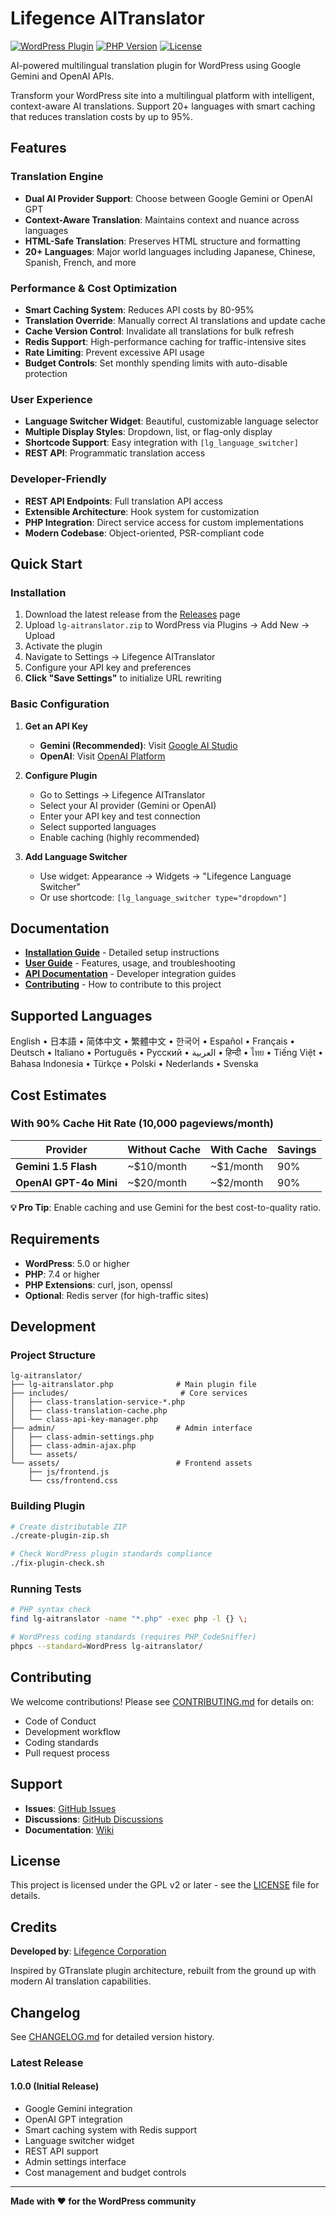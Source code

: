 # Lifegence AITranslator

[![WordPress Plugin](https://img.shields.io/badge/WordPress-5.0%2B-blue.svg)](https://wordpress.org/)
[![PHP Version](https://img.shields.io/badge/PHP-7.4%2B-purple.svg)](https://www.php.net/)
[![License](https://img.shields.io/badge/License-GPLv2-green.svg)](LICENSE)

AI-powered multilingual translation plugin for WordPress using Google Gemini and OpenAI APIs.

Transform your WordPress site into a multilingual platform with intelligent, context-aware AI translations. Support 20+ languages with smart caching that reduces translation costs by up to 95%.

## Features

### Translation Engine
- **Dual AI Provider Support**: Choose between Google Gemini or OpenAI GPT
- **Context-Aware Translation**: Maintains context and nuance across languages
- **HTML-Safe Translation**: Preserves HTML structure and formatting
- **20+ Languages**: Major world languages including Japanese, Chinese, Spanish, French, and more

### Performance & Cost Optimization
- **Smart Caching System**: Reduces API costs by 80-95%
- **Translation Override**: Manually correct AI translations and update cache
- **Cache Version Control**: Invalidate all translations for bulk refresh
- **Redis Support**: High-performance caching for traffic-intensive sites
- **Rate Limiting**: Prevent excessive API usage
- **Budget Controls**: Set monthly spending limits with auto-disable protection

### User Experience
- **Language Switcher Widget**: Beautiful, customizable language selector
- **Multiple Display Styles**: Dropdown, list, or flag-only display
- **Shortcode Support**: Easy integration with `[lg_language_switcher]`
- **REST API**: Programmatic translation access

### Developer-Friendly
- **REST API Endpoints**: Full translation API access
- **Extensible Architecture**: Hook system for customization
- **PHP Integration**: Direct service access for custom implementations
- **Modern Codebase**: Object-oriented, PSR-compliant code

## Quick Start

### Installation

1. Download the latest release from the [Releases](../../releases) page
2. Upload `lg-aitranslator.zip` to WordPress via Plugins → Add New → Upload
3. Activate the plugin
4. Navigate to Settings → Lifegence AITranslator
5. Configure your API key and preferences
6. **Click "Save Settings"** to initialize URL rewriting

### Basic Configuration

1. **Get an API Key**
   - **Gemini (Recommended)**: Visit [Google AI Studio](https://aistudio.google.com/app/apikey)
   - **OpenAI**: Visit [OpenAI Platform](https://platform.openai.com/api-keys)

2. **Configure Plugin**
   - Go to Settings → Lifegence AITranslator
   - Select your AI provider (Gemini or OpenAI)
   - Enter your API key and test connection
   - Select supported languages
   - Enable caching (highly recommended)

3. **Add Language Switcher**
   - Use widget: Appearance → Widgets → "Lifegence Language Switcher"
   - Or use shortcode: `[lg_language_switcher type="dropdown"]`

## Documentation

- **[Installation Guide](lg-aitranslator/INSTALLATION.md)** - Detailed setup instructions
- **[User Guide](lg-aitranslator/README.md)** - Features, usage, and troubleshooting
- **[API Documentation](docs/)** - Developer integration guides
- **[Contributing](CONTRIBUTING.md)** - How to contribute to this project

## Supported Languages

English • 日本語 • 简体中文 • 繁體中文 • 한국어 • Español • Français • Deutsch • Italiano • Português • Русский • العربية • हिन्दी • ไทย • Tiếng Việt • Bahasa Indonesia • Türkçe • Polski • Nederlands • Svenska

## Cost Estimates

### With 90% Cache Hit Rate (10,000 pageviews/month)

| Provider | Without Cache | With Cache | Savings |
|----------|--------------|------------|---------|
| **Gemini 1.5 Flash** | ~$10/month | ~$1/month | 90% |
| **OpenAI GPT-4o Mini** | ~$20/month | ~$2/month | 90% |

**💡 Pro Tip**: Enable caching and use Gemini for the best cost-to-quality ratio.

## Requirements

- **WordPress**: 5.0 or higher
- **PHP**: 7.4 or higher
- **PHP Extensions**: curl, json, openssl
- **Optional**: Redis server (for high-traffic sites)

## Development

### Project Structure

```
lg-aitranslator/
├── lg-aitranslator.php              # Main plugin file
├── includes/                         # Core services
│   ├── class-translation-service-*.php
│   ├── class-translation-cache.php
│   └── class-api-key-manager.php
├── admin/                           # Admin interface
│   ├── class-admin-settings.php
│   ├── class-admin-ajax.php
│   └── assets/
└── assets/                          # Frontend assets
    ├── js/frontend.js
    └── css/frontend.css
```

### Building Plugin

```bash
# Create distributable ZIP
./create-plugin-zip.sh

# Check WordPress plugin standards compliance
./fix-plugin-check.sh
```

### Running Tests

```bash
# PHP syntax check
find lg-aitranslator -name "*.php" -exec php -l {} \;

# WordPress coding standards (requires PHP_CodeSniffer)
phpcs --standard=WordPress lg-aitranslator/
```

## Contributing

We welcome contributions! Please see [CONTRIBUTING.md](CONTRIBUTING.md) for details on:
- Code of Conduct
- Development workflow
- Coding standards
- Pull request process

## Support

- **Issues**: [GitHub Issues](../../issues)
- **Discussions**: [GitHub Discussions](../../discussions)
- **Documentation**: [Wiki](../../wiki)

## License

This project is licensed under the GPL v2 or later - see the [LICENSE](lg-aitranslator/LICENSE) file for details.

## Credits

**Developed by**: [Lifegence Corporation](https://lifegence.com)

Inspired by GTranslate plugin architecture, rebuilt from the ground up with modern AI translation capabilities.

## Changelog

See [CHANGELOG.md](CHANGELOG.md) for detailed version history.

### Latest Release

#### 1.0.0 (Initial Release)
- Google Gemini integration
- OpenAI GPT integration
- Smart caching system with Redis support
- Language switcher widget
- REST API support
- Admin settings interface
- Cost management and budget controls

---

**Made with ❤️ for the WordPress community**
